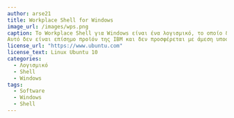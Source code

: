 ```yaml
---
author: arse21
title: Workplace Shell for Windows
image_url: /images/wps.png
caption: To Workplace Shell για Windows είναι ένα λογισμικό, το οποίο δημιουργήθηκε από μέλη του προσωπικού της IBM σε μια προσπάθεια να μιμηθεί το OS/2 Workplace Shell στα Windows 3.1.
Αυτό δεν είναι επίσημο προϊόν της IBM και δεν προσφέρεται με άμεση υποστήριξη. Αναπτύχθηκε σε περίπτωση που κάποιος χρειαζόταν να χρησιμοποιήσει τα Windows 3.1 επιπλέον του OS/2 ή απλώς ήθελε να μάθει περισσότερα για το OS/2 Workplace Shell χωρίς να εγκαταστήσει το OS/2.
license_url: "https://www.ubuntu.com"
license_text: Linux Ubuntu 10
categories:
  - Λογισμικό
  - Shell
  - Windows
tags:
  - Software
  - Windows
  - Shell
---
```


